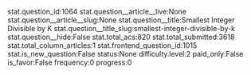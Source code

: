 stat.question_id:1064
stat.question__article__live:None
stat.question__article__slug:None
stat.question__title:Smallest Integer Divisible by K
stat.question__title_slug:smallest-integer-divisible-by-k
stat.question__hide:False
stat.total_acs:820
stat.total_submitted:3618
stat.total_column_articles:1
stat.frontend_question_id:1015
stat.is_new_question:False
status:None
difficulty.level:2
paid_only:False
is_favor:False
frequency:0
progress:0
